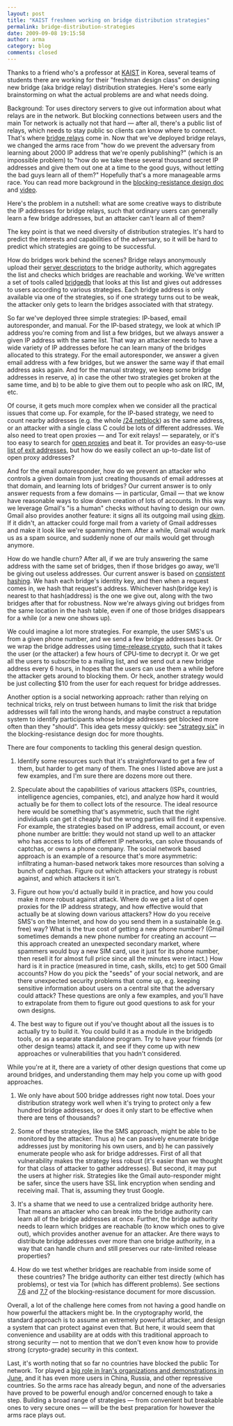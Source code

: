 ```yaml
---
layout: post
title: "KAIST freshmen working on bridge distribution strategies"
permalink: bridge-distribution-strategies
date: 2009-09-08 19:15:58
author: arma
category: blog
comments: closed
---
```


Thanks to a friend who's a professor at [KAIST](http://www.kaist.edu/edu.html) in Korea, several teams of students there are working for their "freshman design class" on designing new bridge (aka bridge relay) distribution strategies. Here's some early brainstorming on what the actual problems are and what needs doing.

Background: Tor uses directory servers to give out information about what relays are in the network. But blocking connections between users and the main Tor network is actually not that hard — after all, there's a public list of relays, which needs to stay public so clients can know where to connect. That's where [bridge relays](https://www.torproject.org/docs/bridges.html.en) come in. Now that we've deployed bridge relays, we changed the arms race from "how do we prevent the adversary from learning about 2000 IP address that we're openly publishing?" (which is an impossible problem) to "how do we take these several thousand secret IP addresses and give them out one at a time to the good guys, without letting the bad guys learn all of them?" Hopefully that's a more manageable arms race. You can read more background in the [blocking-resistance design doc](https://svn.torproject.org/svn/projects/design-paper/blocking.html) and [video](http://freehaven.net/~arma/23C3-1444-en-tor_and_china.m4v).

Here's the problem in a nutshell: what are some creative ways to distribute the IP addresses for bridge relays, such that ordinary users can generally learn a few bridge addresses, but an attacker can't learn all of them?

The key point is that we need diversity of distribution strategies. It's hard to predict the interests and capabilities of the adversary, so it will be hard to predict which strategies are going to be successful.

How do bridges work behind the scenes? Bridge relays anonymously upload their [server descriptors](https://www.torproject.org/docs/faq#KeyManagement) to the bridge authority, which aggregates the list and checks which bridges are reachable and working. We've written a set of tools called [bridgedb](https://gitweb.torproject.org/bridgedb.git/tree) that looks at this list and gives out addresses to users according to various strategies. Each bridge address is only available via one of the strategies, so if one strategy turns out to be weak, the attacker only gets to learn the bridges associated with that strategy.

So far we've deployed three simple strategies: IP-based, email autoresponder, and manual. For the IP-based strategy, we look at which IP address you're coming from and list a few bridges, but we always answer a given IP address with the same list. That way an attacker needs to have a wide variety of IP addresses before he can learn many of the bridges allocated to this strategy. For the email autoresponder, we answer a given email address with a few bridges, but we answer the same way if that email address asks again. And for the manual strategy, we keep some bridge addresses in reserve, a) in case the other two strategies get broken at the same time, and b) to be able to give them out to people who ask on IRC, IM, etc.

Of course, it gets much more complex when we consider all the practical issues that come up. For example, for the IP-based strategy, we need to count nearby addresses (e.g. the whole [/24 netblock](http://en.wikipedia.org/wiki/Netmask)) as the same address, or an attacker with a single class C could be lots of different addresses. We also need to treat open proxies — and Tor exit relays! — separately, or it's too easy to search for [open proxies](http://www.google.com/search?q=open+proxies) and beat it. Tor provides an easy-to-use [list of exit addresses](https://check.torproject.org/cgi-bin/TorBulkExitList.py), but how do we easily collect an up-to-date list of open proxy addresses?

And for the email autoresponder, how do we prevent an attacker who controls a given domain from just creating thousands of email addresses at that domain, and learning lots of bridges? Our current answer is to only answer requests from a few domains — in particular, Gmail — that we know have reasonable ways to slow down creation of lots of accounts. In this way we leverage Gmail's "is a human" checks without having to design our own. Gmail also provides another feature: it signs all its outgoing mail using [dkim](http://en.wikipedia.org/wiki/DomainKeys_Identified_Mail). If it didn't, an attacker could forge mail from a variety of Gmail addresses and make it look like we're spamming them. After a while, Gmail would mark us as a spam source, and suddenly none of our mails would get through anymore.

How do we handle churn? After all, if we are truly answering the same address with the same set of bridges, then if those bridges go away, we'll be giving out useless addresses. Our current answer is based on [consistent hashing](http://en.wikipedia.org/wiki/Consistent_hashing). We hash each bridge's identity key, and then when a request comes in, we hash that request's address. Whichever hash(bridge key) is nearest to that hash(address) is the one we give out, along with the two bridges after that for robustness. Now we're always giving out bridges from the same location in the hash table, even if one of those bridges disappears for a while (or a new one shows up).

We could imagine a lot more strategies. For example, the user SMS's us from a given phone number, and we send a few bridge addresses back. Or we wrap the bridge addresses using [time-release crypto](http://www.google.com/search?q=time-release+crypto), such that it takes the user (or the attacker) a few hours of CPU-time to decrypt it. Or we get all the users to subscribe to a mailing list, and we send out a new bridge address every 6 hours, in hopes that the users can use them a while before the attacker gets around to blocking them. Or heck, another strategy would be just collecting $10 from the user for each request for bridge addresses.

Another option is a social networking approach: rather than relying on technical tricks, rely on trust between humans to limit the risk that bridge addresses will fall into the wrong hands, and maybe construct a reputation system to identify participants whose bridge addresses get blocked more often than they "should". This idea gets messy quickly: see ["strategy six"](https://svn.torproject.org/svn/projects/design-paper/blocking.html#tth_sEc7.4) in the blocking-resistance design doc for more thoughts.

There are four components to tackling this general design question.

1) Identify some resources such that it's straightforward to get a few of them, but harder to get many of them. The ones I listed above are just a few examples, and I'm sure there are dozens more out there.

2) Speculate about the capabilities of various attackers (ISPs, countries, intelligence agencies, companies, etc), and analyze how hard it would actually be for them to collect lots of the resource. The ideal resource here would be something that's asymmetric, such that the right individuals can get it cheaply but the wrong parties will find it expensive. For example, the strategies based on IP address, email account, or even phone number are brittle: they would not stand up well to an attacker who has access to lots of different IP networks, can solve thousands of captchas, or owns a phone company. The social network based approach is an example of a resource that's more asymmetric: infiltrating a human-based network takes more resources than solving a bunch of captchas. Figure out which attackers your strategy is robust against, and which attackers it isn't.

3) Figure out how you'd actually build it in practice, and how you could make it more robust against attack. Where do we get a list of open proxies for the IP address strategy, and how effective would that actually be at slowing down various attackers? How do you receive SMS's on the Internet, and how do you send them in a sustainable (e.g. free) way? What is the true cost of getting a new phone number? (Gmail sometimes demands a new phone number for creating an account — this approach created an unexpected secondary market, where spammers would buy a new SIM card, use it just for its phone number, then resell it for almost full price since all the minutes were intact.) How hard is it in practice (measured in time, cash, skills, etc) to get 500 Gmail accounts? How do you pick the "seeds" of your social network, and are there unexpected security problems that come up, e.g. keeping sensitive information about users on a central site that the adversary could attack? These questions are only a few examples, and you'll have to extrapolate from them to figure out good questions to ask for your own designs.

4) The best way to figure out if you've thought about all the issues is to actually try to build it. You could build it as a module in the bridgedb tools, or as a separate standalone program. Try to have your friends (or other design teams) attack it, and see if they come up with new approaches or vulnerabilities that you hadn't considered.

While you're at it, there are a variety of other design questions that come up around bridges, and understanding them may help you come up with good approaches.

1) We only have about 500 bridge addresses right now total. Does your distribution strategy work well when it's trying to protect only a few hundred bridge addresses, or does it only start to be effective when there are tens of thousands?

2) Some of these strategies, like the SMS approach, might be able to be monitored by the attacker. Thus a) he can passively enumerate bridge addresses just by monitoring his own users, and b) he can passively enumerate people who ask for bridge addresses. First of all that vulnerability makes the strategy less robust (it's easier than we thought for that class of attacker to gather addresses). But second, it may put the users at higher risk. Strategies like the Gmail auto-responder might be safer, since the users have SSL link encryption when sending and receiving mail. That is, assuming they trust Google.

3) It's a shame that we need to use a centralized bridge authority here. That means an attacker who can break into the bridge authority can learn all of the bridge addresses at once. Further, the bridge authority needs to learn which bridges are reachable (to know which ones to give out), which provides another avenue for an attacker. Are there ways to distribute bridge addresses over more than one bridge authority, in a way that can handle churn and still preserves our rate-limited release properties?

4) How do we test whether bridges are reachable from inside some of these countries? The bridge authority can either test directly (which has problems), or test via Tor (which has different problems). See sections [7.6](https://svn.torproject.org/svn/projects/design-paper/blocking.html#tth_sEc7.6) and [7.7](https://svn.torproject.org/svn/projects/design-paper/blocking.html#subsec:geoip) of the blocking-resistance document for more discussion.

Overall, a lot of the challenge here comes from not having a good handle on how powerful the attackers might be. In the cryptography world, the standard approach is to assume an extremely powerful attacker, and design a system that can protect against even that. But here, it would seem that convenience and usability are at odds with this traditional approach to strong security — not to mention that we don't even know how to provide strong (crypto-grade) security in this context.

Last, it's worth noting that so far no countries have blocked the public Tor network. Tor played a [big role in Iran's organizations and demonstrations in June](https://blog.torproject.org/blog/measuring-tor-and-iran-part-two), and it has even more users in China, Russia, and other repressive countries. So the arms race has already begun, and none of the adversaries have proved to be powerful enough and/or concerned enough to take a step. Building a broad range of strategies — from convenient but breakable ones to very secure ones — will be the best preparation for however the arms race plays out.
